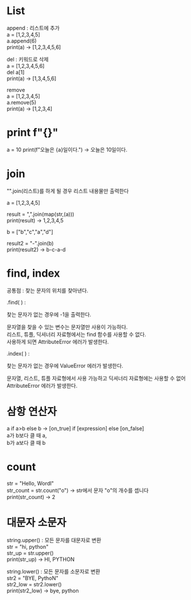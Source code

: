 # List
append : 리스트에 추가  
a = [1,2,3,4,5]  
a.append(6)  
print(a) -> [1,2,3,4,5,6]

del : 키워드로 삭제  
a = [1,2,3,4,5,6]  
del a[1]  
print(a) -> [1,3,4,5,6]

remove  
a = [1,2,3,4,5]  
a.remove(5)  
print(a) -> [1,2,3,4]

# print f"{}"
a = 10
print(f"오늘은 {a}일이다.") -> 오늘은 10일이다.

# join
"".join(리스트)를 하게 될 경우 리스트 내용물만 출력한다  

a = [1,2,3,4,5]  

result = ",".join(map(str,(a)))  
print(result) -> 1,2,3,4,5

b = ["b","c","a","d"]  

result2 = "-".join(b)  
print(result2) -> b-c-a-d

# find, index
공통점 : 찾는 문자의 위치를 찾아낸다.

.find( ) :

찾는 문자가 없는 경우에 -1을 출력한다.

문자열을 찾을 수 있는 변수는 문자열만 사용이 가능하다.  
리스트, 튜플, 딕셔너리 자료형에서는 find 함수를 사용할 수 없다.   
사용하게 되면 AttributeError 에러가 발생한다.

.index( ) : 

찾는 문자가 없는 경우에 ValueError 에러가 발생한다.

문자열, 리스트, 튜플 자료형에서 사용 가능하고 딕셔너리 자료형에는 사용할 수 없어 AttributeError 에러가 발생한다.

# 삼항 연산자
a if a>b else b -> [on_true] if [expression] else [on_false]  
a가 b보다 클 때 a,  
b가 a보다 클 때 b

# count
str = "Hello, Wordl"  
str_count = str.count("o") -> str에서 문자 "o"의 개수를 셉니다  
print(str_count) -> 2

# 대문자 소문자

string.upper() : 모든 문자를 대문자로 변환  
str = "hi, python"  
str_up = str.upper()  
print(str_up) -> HI, PYTHON

string.lower() : 모든 문자를 소문자로 변환  
str2 = "BYE, PythoN"  
str2_low = str2.lower()  
print(str2_low) -> bye, python
